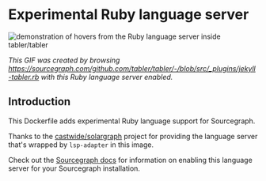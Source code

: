 # Experimental Ruby language server 

![demonstration of hovers from the Ruby language server inside tabler/tabler](https://cl.ly/3l0Z2g1l3D2r/Screen%20Recording%202018-05-07%20at%2005.30%20PM.gif)

*This GIF was created by browsing https://sourcegraph.com/github.com/tabler/tabler/-/blob/src/_plugins/jekyll-tabler.rb with this Ruby language server enabled.*

## Introduction

This Dockerfile adds experimental Ruby language support for Sourcegraph. 

Thanks to the [castwide/solargraph](https://github.com/castwide/solargraph) project for providing the language server that's wrapped by `lsp-adapter` in this image.

Check out the [Sourcegraph docs](http://about.sourcegraph.com/docs/code-intelligence/experimental-language-servers) for information on enabling this language server for your Sourcegraph installation.
